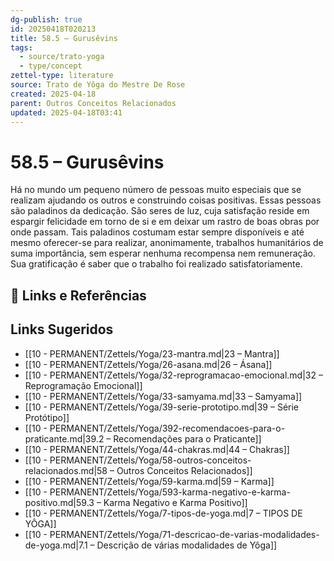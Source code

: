 ```yaml
---
dg-publish: true
id: 20250418T020213
title: 58.5 – Gurusêvins
tags:
  - source/trato-yoga
  - type/concept
zettel-type: literature
source: Trato de Yôga do Mestre De Rose
created: 2025-04-18
parent: Outros Conceitos Relacionados
updated: 2025-04-18T03:41
---
```


# 58.5 – Gurusêvins

Há no mundo um pequeno número de pessoas muito especiais que se realizam ajudando os outros e construindo coisas positivas. Essas pessoas são paladinos da dedicação. São seres de luz, cuja satisfação reside em espargir felicidade em torno de si e em deixar um rastro de boas obras por onde passam. Tais paladinos costumam estar sempre disponíveis e até mesmo oferecer-se para realizar, anonimamente, trabalhos humanitários de suma importância, sem esperar nenhuma recompensa nem remuneração. Sua gratificação é saber que o trabalho foi realizado satisfatoriamente.

## 🔗 Links e Referências

## Links Sugeridos

- [[10 - PERMANENT/Zettels/Yoga/23-mantra.md|23 – Mantra]]
- [[10 - PERMANENT/Zettels/Yoga/26-asana.md|26 – Ásana]]
- [[10 - PERMANENT/Zettels/Yoga/32-reprogramacao-emocional.md|32 – Reprogramação Emocional]]
- [[10 - PERMANENT/Zettels/Yoga/33-samyama.md|33 – Samyama]]
- [[10 - PERMANENT/Zettels/Yoga/39-serie-prototipo.md|39 – Série Protótipo]]
- [[10 - PERMANENT/Zettels/Yoga/392-recomendacoes-para-o-praticante.md|39.2 – Recomendações para o Praticante]]
- [[10 - PERMANENT/Zettels/Yoga/44-chakras.md|44 – Chakras]]
- [[10 - PERMANENT/Zettels/Yoga/58-outros-conceitos-relacionados.md|58 – Outros Conceitos Relacionados]]
- [[10 - PERMANENT/Zettels/Yoga/59-karma.md|59 – Karma]]
- [[10 - PERMANENT/Zettels/Yoga/593-karma-negativo-e-karma-positivo.md|59.3 – Karma Negativo e Karma Positivo]]
- [[10 - PERMANENT/Zettels/Yoga/7-tipos-de-yoga.md|7 – TIPOS DE YÔGA]]
- [[10 - PERMANENT/Zettels/Yoga/71-descricao-de-varias-modalidades-de-yoga.md|7.1 – Descrição de várias modalidades de Yôga]]